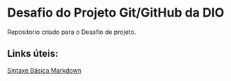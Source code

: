 # Desafio do Projeto Git/GitHub da DIO
Repositorio criado para o Desafio de projeto.

## Links úteis:
[Sintaxe Básica Markdown](https://markdown.net.br/sintaxe-basica/) 
